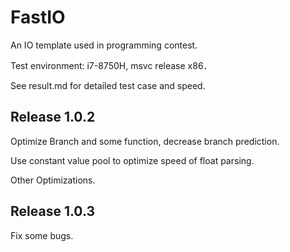 # FastIO

An IO template used in programming contest. 

Test environment: i7-8750H, msvc release x86．

See result.md for detailed test case and speed.

## Release 1.0.2

Optimize Branch and some function, decrease branch prediction.

Use constant value pool to optimize speed of float parsing.

Other Optimizations.

## Release 1.0.3

Fix some bugs.
